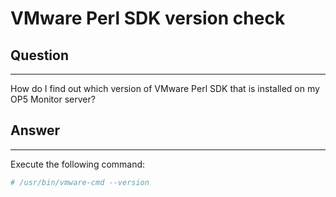 # VMware Perl SDK version check

## Question

* * * * *

How do I find out which version of VMware Perl SDK that is installed on my OP5 Monitor server?

## Answer

* * * * *

Execute the following command:

``` {.bash data-syntaxhighlighter-params="brush: bash; gutter: false; theme: Confluence" data-theme="Confluence" style="brush: bash; gutter: false; theme: Confluence"}
# /usr/bin/vmware-cmd --version
```
